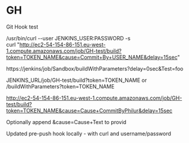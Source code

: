 # GH
Git Hook test

/usr/bin/curl --user JENKINS_USER:PASSWORD -s \
curl "http://ec2-54-154-86-151.eu-west-1.compute.amazonaws.com/job/GH-test/build?token=TOKEN_NAME&cause=Commit+By+USER_NAME&delay=15sec"


https://jenkins/job/Sandbox/buildWithParameters?delay=0sec&Test=foo


 JENKINS_URL/job/GH-test/build?token=TOKEN_NAME or /buildWithParameters?token=TOKEN_NAME
 
http://ec2-54-154-86-151.eu-west-1.compute.amazonaws.com/job/GH-test/build?token=TOKEN_NAME&cause=Cause+CommitByPhilur&delay=15sec
 
Optionally append &cause=Cause+Text to provid

Updated pre-push hook locally - with curl and username/password
